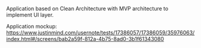 Application based on Clean Architecture with MVP architecture to implement UI layer.

Application mockup:
https://www.justinmind.com/usernote/tests/17386057/17386059/35976063/index.html#/screens/bab2a59f-812a-4b75-8ad0-3b1f61343080
